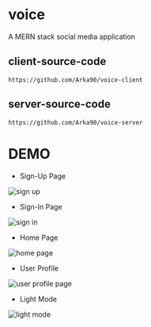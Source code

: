 # voice
A MERN stack social media application

## client-source-code 
```
https://github.com/Arka90/voice-client
```

## server-source-code 

```
https://github.com/Arka90/voice-server 
```

# DEMO

- Sign-Up Page

 ![sign up](https://github.com/Arka90/voice/assets/64225385/ba06e6c7-ca38-4152-8745-2bbb226a0044)

- Sign-In Page

![sign in](https://github.com/Arka90/voice/assets/64225385/e1197268-c546-4587-b50b-23923d685c82)

- Home Page

![home page](https://github.com/Arka90/voice/assets/64225385/01616be0-afad-42bd-826b-4d33aae008db)

- User Profile

![user profile page](https://github.com/Arka90/voice/assets/64225385/4c762c1e-2833-431c-ae97-7df620f6652b)

- Light Mode

![light mode](https://github.com/Arka90/voice/assets/64225385/75c3e116-cb10-4629-baeb-37e3ef6176d7)
